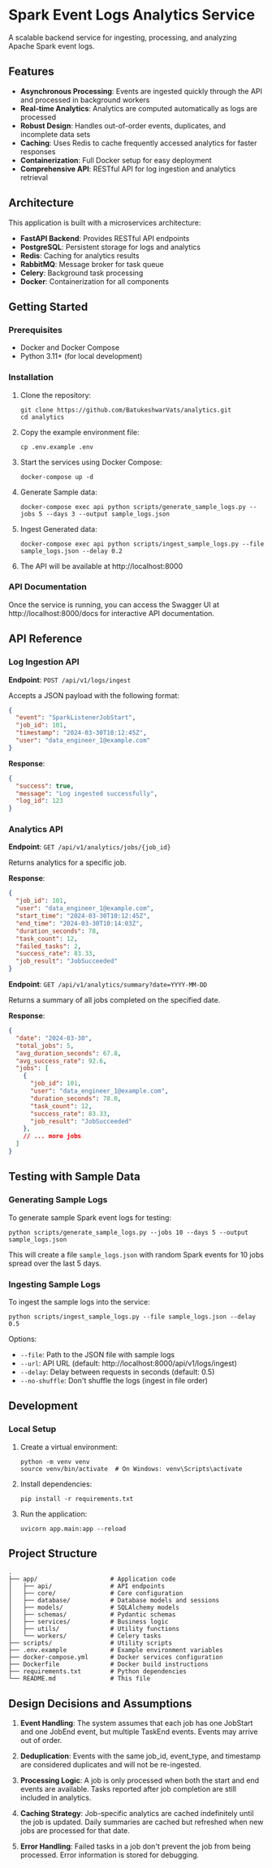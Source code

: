 # Spark Event Logs Analytics Service

A scalable backend service for ingesting, processing, and analyzing Apache Spark event logs.

## Features

- **Asynchronous Processing**: Events are ingested quickly through the API and processed in background workers
- **Real-time Analytics**: Analytics are computed automatically as logs are processed
- **Robust Design**: Handles out-of-order events, duplicates, and incomplete data sets
- **Caching**: Uses Redis to cache frequently accessed analytics for faster responses
- **Containerization**: Full Docker setup for easy deployment
- **Comprehensive API**: RESTful API for log ingestion and analytics retrieval

## Architecture

This application is built with a microservices architecture:

- **FastAPI Backend**: Provides RESTful API endpoints
- **PostgreSQL**: Persistent storage for logs and analytics
- **Redis**: Caching for analytics results
- **RabbitMQ**: Message broker for task queue
- **Celery**: Background task processing
- **Docker**: Containerization for all components

## Getting Started

### Prerequisites

- Docker and Docker Compose
- Python 3.11+ (for local development)

### Installation

1. Clone the repository:
   ```
   git clone https://github.com/BatukeshwarVats/analytics.git
   cd analytics
   ```

2. Copy the example environment file:
   ```
   cp .env.example .env
   ```

3. Start the services using Docker Compose:
   ```
   docker-compose up -d
   ```

4. Generate Sample data:
    ```
    docker-compose exec api python scripts/generate_sample_logs.py --jobs 5 --days 3 --output sample_logs.json
    ```

5. Ingest Generated data:
    ```
    docker-compose exec api python scripts/ingest_sample_logs.py --file sample_logs.json --delay 0.2
    ```

6. The API will be available at http://localhost:8000



### API Documentation

Once the service is running, you can access the Swagger UI at http://localhost:8000/docs for interactive API documentation.

## API Reference

### Log Ingestion API

**Endpoint**: `POST /api/v1/logs/ingest`

Accepts a JSON payload with the following format:

```json
{
  "event": "SparkListenerJobStart",
  "job_id": 101,
  "timestamp": "2024-03-30T10:12:45Z",
  "user": "data_engineer_1@example.com"
}
```

**Response**:

```json
{
  "success": true,
  "message": "Log ingested successfully",
  "log_id": 123
}
```

### Analytics API

**Endpoint**: `GET /api/v1/analytics/jobs/{job_id}`

Returns analytics for a specific job.

**Response**:

```json
{
  "job_id": 101,
  "user": "data_engineer_1@example.com",
  "start_time": "2024-03-30T10:12:45Z",
  "end_time": "2024-03-30T10:14:03Z",
  "duration_seconds": 78,
  "task_count": 12,
  "failed_tasks": 2,
  "success_rate": 83.33,
  "job_result": "JobSucceeded"
}
```

**Endpoint**: `GET /api/v1/analytics/summary?date=YYYY-MM-DD`

Returns a summary of all jobs completed on the specified date.

**Response**:

```json
{
  "date": "2024-03-30",
  "total_jobs": 5,
  "avg_duration_seconds": 67.8,
  "avg_success_rate": 92.6,
  "jobs": [
    {
      "job_id": 101,
      "user": "data_engineer_1@example.com",
      "duration_seconds": 78.0,
      "task_count": 12,
      "success_rate": 83.33,
      "job_result": "JobSucceeded"
    },
    // ... more jobs
  ]
}
```

## Testing with Sample Data

### Generating Sample Logs

To generate sample Spark event logs for testing:

```
python scripts/generate_sample_logs.py --jobs 10 --days 5 --output sample_logs.json
```

This will create a file `sample_logs.json` with random Spark events for 10 jobs spread over the last 5 days.

### Ingesting Sample Logs

To ingest the sample logs into the service:

```
python scripts/ingest_sample_logs.py --file sample_logs.json --delay 0.5
```

Options:
- `--file`: Path to the JSON file with sample logs
- `--url`: API URL (default: http://localhost:8000/api/v1/logs/ingest)
- `--delay`: Delay between requests in seconds (default: 0.5)
- `--no-shuffle`: Don't shuffle the logs (ingest in file order)

## Development

### Local Setup

1. Create a virtual environment:
   ```
   python -m venv venv
   source venv/bin/activate  # On Windows: venv\Scripts\activate
   ```

2. Install dependencies:
   ```
   pip install -r requirements.txt
   ```

3. Run the application:
   ```
   uvicorn app.main:app --reload
   ```
## Project Structure

```
.
├── app/                    # Application code
│   ├── api/                # API endpoints
│   ├── core/               # Core configuration
│   ├── database/           # Database models and sessions
│   ├── models/             # SQLAlchemy models
│   ├── schemas/            # Pydantic schemas
│   ├── services/           # Business logic
│   ├── utils/              # Utility functions
│   └── workers/            # Celery tasks
├── scripts/                # Utility scripts
├── .env.example            # Example environment variables
├── docker-compose.yml      # Docker services configuration
├── Dockerfile              # Docker build instructions
├── requirements.txt        # Python dependencies
└── README.md               # This file
```

## Design Decisions and Assumptions

1. **Event Handling**: The system assumes that each job has one JobStart and one JobEnd event, but multiple TaskEnd events. Events may arrive out of order.

2. **Deduplication**: Events with the same job_id, event_type, and timestamp are considered duplicates and will not be re-ingested.

3. **Processing Logic**: A job is only processed when both the start and end events are available. Tasks reported after job completion are still included in analytics.

4. **Caching Strategy**: Job-specific analytics are cached indefinitely until the job is updated. Daily summaries are cached but refreshed when new jobs are processed for that date.

5. **Error Handling**: Failed tasks in a job don't prevent the job from being processed. Error information is stored for debugging.